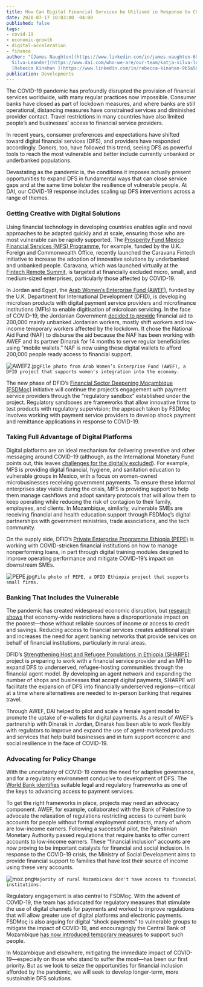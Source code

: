 ```yaml
---
title: How Can Digital Financial Services be Utilised in Response to COVID-19?
date: 2020-07-17 10:03:00 -04:00
published: false
tags:
- covid-19
- economic-growth
- digital-acceleration
- finance
author: "[James Naughton](https://www.linkedin.com/in/james-naughton-69973417/), [Katja
  Silva-Leander](https://www.dai.com/who-we-are/our-team/katja-silva-leander), and
  [Rebecca Kinahan ](https://www.linkedin.com/in/rebecca-kinahan-9b5a5889/)"
publication: Developments
---
```


The COVID-19 pandemic has profoundly disrupted the provision of financial services worldwide, with many regular practices now impossible. Consumer banks have closed as part of lockdown measures, and where banks are still operational, distancing measures have constrained services and diminished provider contact. Travel restrictions in many countries have also limited people’s and businesses’ access to financial service providers. 

In recent years, consumer preferences and expectations have shifted toward digital financial services (DFS), and providers have responded accordingly. Donors, too, have followed this trend, seeing DFS as powerful tools to reach the most vulnerable and better include currently unbanked or underbanked populations.





Devastating as the pandemic is, the conditions it imposes actually present opportunities to expand DFS in fundamental ways that can close service gaps and at the same time bolster the resilience of vulnerable people. At DAI, our COVID-19 response includes scaling up DFS interventions across a range of themes.

### Getting Creative with Digital Solutions

Using financial technology in developing countries enables agile and novel approaches to be adapted quickly and at scale, ensuring those who are most vulnerable can be rapidly supported. The [Prosperity Fund Mexico Financial Services (MFS) Programme](https://www.dai.com/our-work/projects/mexico-prosperity-fund-mexico-financial-services-programme), for example, funded by the U.K. Foreign and Commonwealth Office, recently launched the Caravana Fintech initiative to increase the adoption of innovative solutions by underbanked and unbanked people. Caravana, which was launched virtually at the [Fintech Remote Summit](https://www.fintechrs.com/live), is targeted at financially excluded micro, small, and medium-sized enterprises, particularly those affected by COVID-19.

In Jordan and Egypt, the [Arab Women’s Enterprise Fund (AWEF)](https://www.dai.com/our-work/projects/jordan-egypt-and-palestine-arab-women-enterprise-fund), funded by the U.K. Department for International Development (DFID), is developing microloan products with digital payment service providers and microfinance institutions (MFIs) to enable digitisation of microloan servicing. In the face of COVID-19, the Jordanian Government [decided to provide](https://www.rsm.global/jordan/news/govt-issues-defence-order-no-9-support-non-working-employees-employers-daily-wage-workers) financial aid to 200,000 mainly unbanked Jordanian workers, mostly shift workers and low-income temporary workers affected by the lockdown. It chose the National Aid Fund (NAF) to disburse the aid because the NAF has been working with AWEF and its partner Dinarak for 14 months to serve regular beneficiaries using “mobile wallets.” NAF is now using these digital wallets to afford 200,000 people ready access to financial support. 

![AWEF2.jpg](/uploads/AWEF2.jpg)`File photo from Arab Women’s Enterprise Fund (AWEF), a DFID project that supports women's integration into the economy.`

The new phase of DFID’s [Financial Sector Deepening Moçambique (FSDMoç)](https://www.dai.com/our-work/projects/mozambique-financial-sector-deepening-fsdmoc) initiative will continue the project’s engagement with payment service providers through the “regulatory sandbox” established under the project. Regulatory sandboxes are frameworks that allow innovative firms to test products with regulatory supervision; the approach taken by FSDMoç involves working with payment service providers to develop shock payment and remittance applications in response to COVID-19.

### Taking Full Advantage of Digital Platforms  

Digital platforms are an ideal mechanism for delivering preventive and other messaging around COVID-19 (although, as the International Monetary Fund points out, this leaves [challenges for the digitally excluded](https://blogs.imf.org/2020/07/01/digital-financial-inclusion-in-the-times-of-covid-19/)). For example, MFS is providing digital financial, hygiene, and sanitation education to vulnerable groups in Mexico, with a focus on women-owned microbusinesses receiving government payments. To ensure these informal enterprises stay viable during the crisis, MFS is providing support to help them manage cashflows and adopt sanitary protocols that will allow them to keep operating while reducing the risk of contagion to their family, employees, and clients. In Mozambique, similarly, vulnerable SMEs are receiving financial and health education support through FSDMoç’s digital partnerships with government ministries, trade associations, and the tech community. 

On the supply side, DFID’s [Private Enterprise Programme Ethiopia (PEPE)](https://www.dai.com/our-work/projects/ethiopia-private-enterprise-programme-ethiopia-pepe) is working with COVID-stricken financial institutions on how to manage nonperforming loans, in part through digital training modules designed to improve operating performance and mitigate COVID-19’s impact on downstream SMEs.

![PEPE.jpg](/uploads/PEPE.jpg)`File photo of PEPE, a DFID Ethiopia project that supports small firms.`

### Banking That Includes the Vulnerable

The pandemic has created widespread economic disruption, but [research shows](https://www.wider.unu.edu/sites/default/files/Publications/Working-paper/PDF/wp2020-77.pdf) that economy-wide restrictions have a disproportionate impact on the poorest—those without reliable sources of income or access to credit and savings. Reducing access to financial services creates additional strain and increases the need for agent banking networks that provide services on behalf of financial institutions, particularly in rural areas.

DFID’s [Strengthening Host and Refugee Populations in Ethiopia (SHARPE)](https://www.dai.com/our-work/projects/ethiopia-strengthening-host-and-refugee-populations-sharpe) project is preparing to work with a financial service provider and an MFI to expand DFS to underserved, refugee-hosting communities through the financial agent model. By developing an agent network and expanding the number of shops and businesses that accept digital payments, SHARPE will facilitate the expansion of DFS into financially underserved regions—critical at a time where alternatives are needed to in-person banking that requires travel.

Through AWEF, DAI helped to pilot and scale a female agent model to promote the uptake of e-wallets for digital payments. As a result of AWEF’s partnership with Dinarak in Jordan, Dinarak has been able to work flexibly with regulators to improve and expand the use of agent-marketed products and services that help build businesses and in turn support economic and social resilience in the face of COVID-19. 

### Advocating for Policy Change

With the uncertainty of COVID-19 comes the need for adaptive governance, and for a regulatory environment conducive to development of DFS. The [World Bank identifies](https://www.worldbank.org/en/topic/financialinclusion/brief/pafi-task-force-and-report) suitable legal and regulatory frameworks as one of the keys to advancing access to payment services.

To get the right frameworks in place, projects may need an advocacy component. AWEF, for example, collaborated with the Bank of Palestine to advocate the relaxation of regulations restricting access to current bank accounts for people without formal employment contracts, many of whom are low-income earners. Following a successful pilot, the Palestinian Monetary Authority passed regulations that require banks to offer current accounts to low-income earners. These “financial inclusion” accounts are now proving to be important catalysts for financial and social inclusion. In response to the COVID-19 crisis, the Ministry of Social Development aims to provide financial support to families that have lost their source of income using these very accounts.

![moz.png](/uploads/moz.png)`Majority of rural Mozambicans don't have access to financial institutions.`

Regulatory engagement is also central to FSDMoç. With the advent of COVID-19, the team has advocated for regulatory measures that stimulate the use of digital channels for payments and worked to improve regulations that will allow greater use of digital platforms and electronic payments. FSDMoç is also arguing for digital “shock payments” to vulnerable groups to mitigate the impact of COVID-19, and encouragingly the Central Bank of Mozambique [has now introduced temporary measures](https://clubofmozambique.com/news/mozambique-central-bank-orders-cuts-to-e-transfer-fees-for-three-months-156682/) to support such people.

In Mozambique and elsewhere, mitigating the immediate impact of COVID-19—especially on those who stand to suffer the most—has been our first priority. But as we look to seize the opportunities for financial inclusion afforded by the pandemic, we will seek to develop longer-term, more sustainable DFS solutions. 